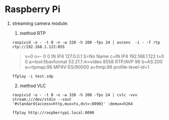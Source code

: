 Raspberry Pi
===========

1. streaming camera module:

    1. method RTP

    ```shell
    raspivid -o - -t 0 -n -w 320 -h 200 -fps 24 | avconv  -i - -f rtp rtp://192.168.1.122:855
    ```

    > v=0
    > o=- 0 0 IN IP4 127.0.0.1
    > S=No Name
    > c=IN IP4 192.168.1.122
    > t=0 0
    > a=tool:libavformat 53.21.1
    > m=video 8558 RTP/AVP 96
    > b=AS:200
    > a=rtpmap:96 MP4V-ES/90000
    > a=fmtp:96 profile-level-id=1

    ```shell
    ffplay -i test.sdp
    ```

    2. method VLC
    ```shell
    raspivid -o - -t 0 -n -w 320 -h 200 -fps 24 | cvlc -vvv stream:///dev/stdin --sout '#standard{access=http,mux=ts,dst=:8090}' :demux=h264
    ```

    ```shell
    ffplay http://raspberrypi.local:8090
    ```
